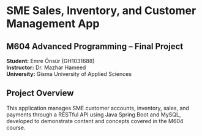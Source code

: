 # SME Sales, Inventory, and Customer Management App

## M604 Advanced Programming – Final Project

**Student:** Emre Önsür (GH1031688)  
**Instructor:** Dr. Mazhar Hameed  
**University:** Gisma University of Applied Sciences

## Project Overview

This application manages SME customer accounts, inventory, sales, and payments through a RESTful API using Java Spring Boot and MySQL, developed to demonstrate content and concepts covered in the M604 course.